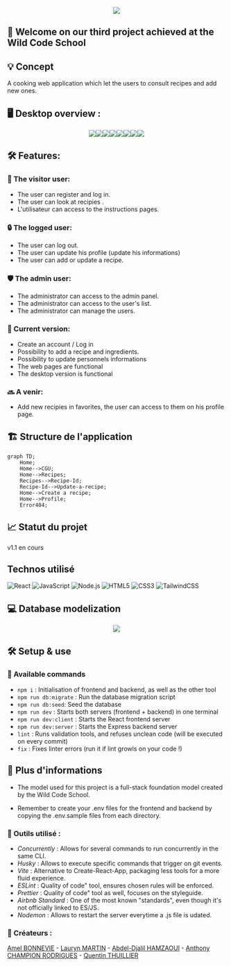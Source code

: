 <p align="center">
<img src="./client/src/assets/images/logo.png">
</p>

## 🚀 Welcome on our third project achieved at the Wild Code School <br>

## 💡 Concept

A cooking web application which let the users to consult recipes and add new ones.

## 🖥️ Desktop overview :

<p align="center"> 
<img src="./client/src/assets/images/Screen1.png"><img src="./client/src/assets/images/Screen2.png"><img src="./client/src/assets/images/Screen3.png"><img src="./client/src/assets/images/Screen4.png"><img src="./client/src/assets/images/Screen5.png"><img src="./client/src/assets/images/Screen6.png"><img src="./client/src/assets/images/Screen7.png"><img src="./client/src/assets/images/Screen8.png">
</p>

## 🛠️ Features:

### 👥 The visitor user:

- The user can register and log in.
- The user can look at recipies .
- L'utilisateur can access to the instructions pages.

### 🔒 The logged user:

- The user can log out.
- The user can update his profile (update his informations)
- The user can add or update a recipe.

### 🛡️ The admin user:

- The administrator can access to the admin panel.
- The administrator can access to the user's list.
- The administrator can manage the users.

### 📝 Current version:

- Create an account / Log in
- Possibility to add a recipe and ingredients.
- Possibility to update personnels informations
- The web pages are functional
- The desktop version is functional

### 🔜 A venir:

- Add new recipies in favorites, the user can access to them on his profile page.

## 🏗️ Structure de l'application

```mermaid
graph TD;
    Home;
    Home-->CGU;
    Home-->Recipes;
    Recipes-->Recipe-Id;
    Recipe-Id-->Update-a-recipe;
    Home-->Create a recipe;
    Home-->Profile;
    Error404;
```

## 📈 Statut du projet

v1.1 en cours

## Technos utilisé

![React](https://img.shields.io/badge/-React-61DAFB?style=for-the-badge&logo=react&logoColor=white)
![JavaScript](https://img.shields.io/badge/-JavaScript-F7DF1E?style=for-the-badge&logo=javascript&logoColor=black)
![Node.js](https://img.shields.io/badge/Node.js-339933?style=for-the-badge&logo=node.js&logoColor=white)
![HTML5](https://img.shields.io/badge/-HTML5-E34F26?style=for-the-badge&logo=html5&logoColor=white)
![CSS3](https://img.shields.io/badge/css3-%231572B6.svg?style=for-the-badge&logo=css3&logoColor=white)
![TailwindCSS](https://img.shields.io/badge/tailwindcss-%2338B2AC.svg?style=for-the-badge&logo=tailwind-css&logoColor=white)

## 💻 Database modelization

<p align="center"> 
<img src="./client/src/assets/images/BDD.png">
</p>

## 🛠️ Setup & use

### 📜 Available commands

- `npm i` : Initialisation of frontend and backend, as well as the other tool
- `npm run db:migrate` : Run the database migration script
- `npm run db:seed`: Seed the database
- `npm run dev` : Starts both servers (frontend + backend) in one terminal
- `npm run dev:client` : Starts the React frontend server
- `npm run dev:server` : Starts the Express backend server
- `lint` : Runs validation tools, and refuses unclean code (will be executed on every commit)
- `fix` : Fixes linter errors (run it if lint growls on your code !)

## 📄 Plus d'informations

- The model used for this project is a full-stack foundation model created by the Wild Code School.

- Remember to create your .env files for the frontend and backend by copying the .env.sample files from each directory.

### 🔧 Outils utilisé :

- _Concurrently_ : Allows for several commands to run concurrently in the same CLI.
- _Husky_ : Allows to execute specific commands that trigger on git events.
- _Vite_ : Alternative to Create-React-App, packaging less tools for a more fluid experience.
- _ESLint_ : Quality of code" tool, ensures chosen rules will be enforced.
- _Prettier_ : Quality of code" tool as well, focuses on the styleguide.
- _Airbnb Standard_ : One of the most known "standards", even though it's not officially linked to ES/JS.
- _Nodemon_ : Allows to restart the server everytime a .js file is udated.

### 👥 Créateurs :

[Amel BONNEVIE](https://github.com/BonnevieAmel) - [Lauryn MARTIN](https://github.com/Lauryn333) - [Abdel-Djalil HAMZAOUI](https://github.com/AbdelDjalilH) - [Anthony CHAMPION RODRIGUES](https://github.com/AnthonyChampion) - [Quentin THUILLIER](https://github.com/BigLZN)
